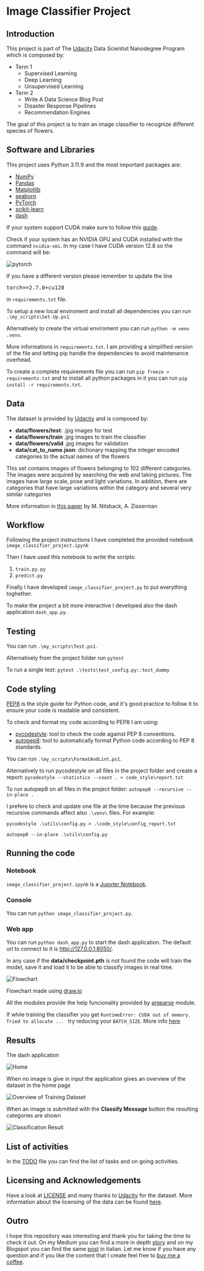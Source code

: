 # Image Classifier Project

## Introduction

This project is part of The [Udacity](https://eu.udacity.com/) Data Scientist Nanodegree Program which is composed by:
* Term 1
    * Supervised Learning
    * Deep Learning
    * Unsupervised Learning
* Term 2
    * Write A Data Science Blog Post
    * Disaster Response Pipelines
    * Recommendation Engines

The goal of this project is to train an image classifier to recognize different species of flowers.

## Software and Libraries

This project uses Python 3.11.9 and the most important packages are:

- [NumPy](http://www.numpy.org/)
- [Pandas](http://pandas.pydata.org)
- [Matplotlib](http://matplotlib.org/)
- [seaborn](https://seaborn.pydata.org/)
- [PyTorch](https://pytorch.org/)
- [scikit-learn](http://scikit-learn.org/stable/)
- [dash](https://plot.ly/dash/)

If your system support CUDA make sure to follow this [guide](https://pytorch.org/get-started/locally/). 

Check if your system has an NVIDIA GPU and CUDA installed with the command `nvidia-smi`. In my case I have CUDA version 12.8 so the command will be: 

![pytorch](images/pytorch.JPG)

If you have a different version please remember to update the line 

<pre>
torch==2.7.0+cu128
</pre>

in `requirements.txt` file.

To setup a new local enviroment and install all dependencies you can run `.\my_scripts\Set-Up.ps1`

Alternatively to create the virtual enviroment you can run `python -m venv .venv`.

More informations in `requirements.txt`. I am providing a simplified version of the file and letting pip handle the dependencies to avoid maintenance overhead.

To create a complete requirements file you can run `pip freeze > requirements.txt` and to install all python packages in it you can run `pip install -r requirements.txt`.

## Data

The dataset is provided by [Udacity](http://www.robots.ox.ac.uk/~vgg/data/flowers/102/index.html) and is composed by:
* **data/flowers/test**: .jpg images for test
* **data/flowers/train** .jpg images to train the classifier
* **data/flowers/valid** .jpg images for validation
* **data/cat_to_name.json**: dictionary mapping the integer encoded categories to the actual names of the flowers

This set contains images of flowers belonging to 102 different categories. The images were acquired by searching the web and taking pictures. The images have large scale, pose and light variations. In addition, there are categories that have large variations within the category and several very similar categories

More information in [this paper](http://www.robots.ox.ac.uk/~vgg/publications/2008/Nilsback08) by M. Nilsback, A. Zisserman

## Workflow

Following the project instructions I have completed the provided notebook `image_classifier_project.ipynb`

Then I have used this notebook to write the scripts:

1. `train.py.py`
2. `predict.py`

Finally I have developed `image_classifier_project.py` to put everything toghether.

To make the project a bit more interactive I developed also the  dash application `dash_app.py`.

## Testing

You can run `.\my_scripts\Test.ps1`.

Alternatively from the project folder run `pytest`

To run a single test: `pytest .\tests\test_config.py::test_dummy`

## Code styling

[PEP8](https://peps.python.org/pep-0008/) is the style guide for Python code, and it's good practice to follow it to ensure your code is readable and consistent.

To check and format my code according to PEP8 I am using:
- [pycodestyle](https://pypi.org/project/pycodestyle/): tool to check the code against PEP 8 conventions.
- [autopep8](https://pypi.org/project/autopep8/): tool to automatically format Python code according to PEP 8 standards.

You can run `.\my_scripts\FormatAndLint.ps1`.

Alternatively to run pycodestyle on all files in the project folder and create a report: `pycodestyle --statistics --count . > code_style\report.txt`

To run autopep8 on all files in the project folder: `autopep8 --recursive --in-place .`

I prefere to check and update one file at the time because the previous recursive commands affect also `.\venv\` files. For example:

`pycodestyle .\utils\config.py > .\code_style\config_report.txt`

`autopep8 --in-place .\utils\config.py`

## Running the code

### Notebook

`image_classifier_project.ipynb` is a [Jupyter Notebook](http://ipython.org/notebook.html). 

### Console

You can run `python image_classifier_project.py`.

### Web app

You can run `python dash_app.py` to start the dash application. The default url to connect to it is http://127.0.0.1:8050/.

In any case if the **data/checkpoint.pth** is not found the code will train the model, save it and load it to be able to classify images in real time.

![Flowchart](images/flowchart.png)

Flowchart made using [draw.io](https://about.draw.io/)

All the modules provide the help funcionality provided by [argparse](https://docs.python.org/3/library/argparse.html) module.

If while training the classifier you get `RuntimeError: CUDA out of memory. Tried to allocate ... ` try reducing your `BATCH_SIZE`. More info [here](https://stackoverflow.com/questions/61234957/how-to-solve-cuda-out-of-memory-tried-to-allocate-xxx-mib-in-pytorch)

## Results

The dash application 

![Home](images/home.JPG)

When no image is give in input the application gives an overview of the dataset in the home page

![Overview of Training Dataset](images/overview_training_dataset.JPG)

When an image is submitted with the **Classify Message** button the resulting categories are shown

![Classification Result](images/classification_result.JPG)

## List of activities

In the [TODO](TODO.md) file you can find the list of tasks and on going activities.

## Licensing and Acknowledgements

Have a look at [LICENSE](LICENSE.md) and many thanks to [Udacity](https://eu.udacity.com/) for the dataset. More information about the licensing of the data can be found [here](http://www.robots.ox.ac.uk/~vgg/data/flowers/102/index.html).

## Outro

I hope this repository was interesting and thank you for taking the time to check it out. On my Medium you can find a more in depth [story](https://simone-rigoni01.medium.com/do-you-know-this-flower-image-classifier-using-pytorch-1d45c3a3df1c) and on my Blogspot you can find the same [post](https://simonerigoni01.blogspot.com/) in italian. Let me know if you have any question and if you like the content that I create feel free to [buy me a coffee](https://www.buymeacoffee.com/simonerigoni).
